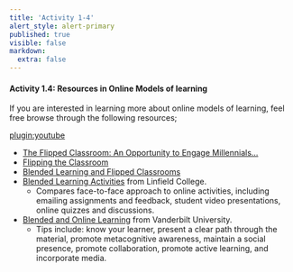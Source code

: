 ```yaml
---
title: 'Activity 1-4'
alert_style: alert-primary
published: true
visible: false
markdown:
  extra: false
---
```


#### Activity 1.4: Resources in Online Models of learning

If you are interested in learning more about online models of learning, feel free browse through the following resources;

[plugin:youtube](https://www.youtube.com/watch?v=paQCE58334M)

- [The Flipped Classroom: An Opportunity to Engage Millennials…](https://pdfs.semanticscholar.org/daa3/b94cdc7b52b3381a7c7e21022a7a8c005f84.pdf)
- [Flipping the Classroom](https://cft.vanderbilt.edu/guides-sub-pages/flipping-the-classroom)
- [Blended Learning and Flipped Classrooms](https://www.unb.ca/fredericton/cetl/tls/resources/teaching_tips/tt_instructional_methods/blended_flipped_classrooms.html)
- [Blended Learning Activities](https://www.linfield.edu/tls/blendedlearning/blended-learning-activities.html) from Linfield College.
    -   Compares face-to-face approach to online activities, including emailing assignments and feedback, student video presentations, online quizzes and discussions.
-   [Blended and Online Learning](https://cft.vanderbilt.edu/guides-sub-pages/blended-and-online-learning/) from Vanderbilt University.
    -   Tips include: know your learner, present a clear path through the material, promote metacognitive awareness, maintain a social presence, promote collaboration, promote active learning, and incorporate media.
